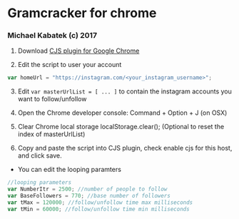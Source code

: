 # Gramcracker for chrome
### Michael Kabatek (c) 2017

1. Download [CJS plugin for Google Chrome](https://chrome.google.com/webstore/detail/custom-javascript-for-web/poakhlngfciodnhlhhgnaaelnpjljija?hl=en)

2. Edit the script to user your account 
```javascript
var homeUrl = "https://instagram.com/<your_instagram_username>";
```
3. Edit `var masterUrlList = [ ... ]` to contain the instagram accounts you want to follow/unfollow

4. Open the Chrome developer console: Command + Option + J (on OSX)

5. Clear Chrome  local storage localStorage.clear(); (Optional to reset the index of masterUrlList)

6. Copy and paste the script into CJS plugin, check enable cjs for this host, and click save.

* You can edit the looping paramters 

```javascript
//looping parameters
var NumberItr = 2500; //number of people to follow
var BaseFollowers = 770; //base number of followers
var tMax = 120000; //follow/unfollow time max milliseconds
var tMin = 60000; //follow/unfollow time min milliseconds
```

